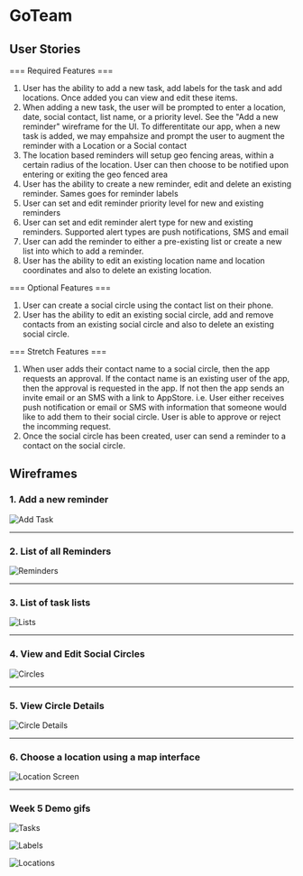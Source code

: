 # GoTeam

## User Stories ##
=== Required Features ===
1. User has the ability to add a new task, add labels for the task and add locations. Once added you can view and edit these items.
2. When adding a new task, the user will be prompted to enter a location, date, social contact, list name, or a priority level. See the "Add a new reminder" wireframe for the UI. To differentitate our app, when a new task is added, we may empahsize and prompt the user to augment the reminder with a Location or a Social contact
3. The location based reminders will setup geo fencing areas, within a certain radius of the location. User can then choose to be notified upon entering or exiting the geo fenced area
4. User has the ability to create a new reminder, edit and delete an existing reminder. Sames goes for reminder labels
5. User can set and edit reminder priority level for new and existing reminders 
6. User can set and edit reminder alert type for new and existing reminders. Supported alert types are push notifications, SMS and email
7. User can add the reminder to either a pre-existing list or create a new list into which to add a reminder. 
8. User has the ability to edit an existing location name and location coordinates and also to delete an existing location.

=== Optional Features ===
1. User can create a social circle using the contact list on their phone.
2. User has the ability to edit an existing social circle, add and remove contacts from an existing social circle and also to delete an existing social circle.


=== Stretch Features ===
1. When user adds their contact name to a social circle, then the app requests an approval. If the contact name is an existing user of the app, then the approval is requested in the app. If not then the app sends an invite email or an SMS with a link to AppStore. i.e. User either receives push notification or email or SMS with information that someone would like to add them to their social circle. User is able to approve or reject the incomming request.
2. Once the social circle has been created, user can send a reminder to a contact on the social circle.

## Wireframes ##

### 1. Add a new reminder ### 

![Add Task](wireframes/Add%20Task.png)


***

### 2. List of all Reminders ### 

![Reminders](wireframes/Reminders2.png)

***

### 3. List of task lists ### 

![Lists](wireframes/Lists3.png)

***

###  4. View and Edit Social Circles ### 

![Circles](wireframes/Circles3.png)

***

###  5. View Circle Details ### 

![Circle Details](wireframes/CircleDetails.png)

***


###  6. Choose a location using a map interface ### 

![Location Screen](wireframes/Location%20Screen.png)

***

###   Week 5 Demo gifs ###

![Tasks](demos/add_tasks_demo.gif)

![Labels](demos/labels_demo.gif)

![Locations](demos/locations_demo.gif)







